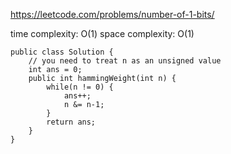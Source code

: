 https://leetcode.com/problems/number-of-1-bits/

time complexity: O(1)
space complexity: O(1)
```
public class Solution {
    // you need to treat n as an unsigned value
    int ans = 0;
    public int hammingWeight(int n) {
        while(n != 0) {
            ans++;
            n &= n-1;
        }
        return ans;
    }
}
```